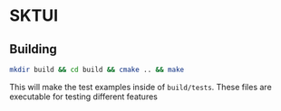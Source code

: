 # SKTUI

## Building

```bash
mkdir build && cd build && cmake .. && make
```

This will make the test examples inside of `build/tests`. These files are executable for testing different features
